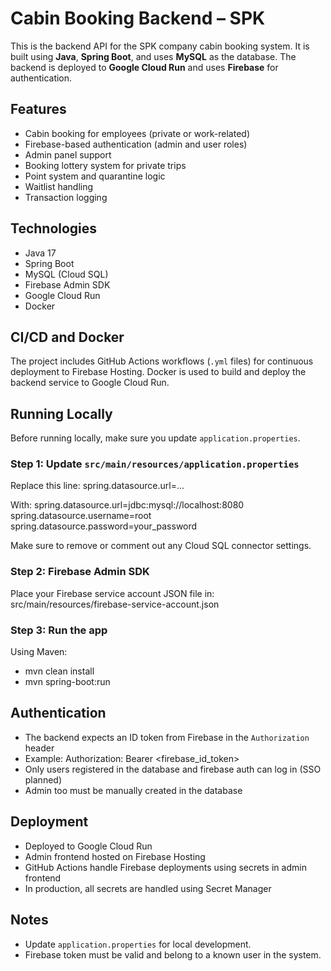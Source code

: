 # Cabin Booking Backend – SPK

This is the backend API for the SPK company cabin booking system. It is built using **Java**, **Spring Boot**, and uses **MySQL** as the database. The backend is deployed to **Google Cloud Run** and uses **Firebase** for authentication.

## Features

- Cabin booking for employees (private or work-related)
- Firebase-based authentication (admin and user roles)
- Admin panel support
- Booking lottery system for private trips
- Point system and quarantine logic
- Waitlist handling
- Transaction logging

## Technologies

- Java 17
- Spring Boot
- MySQL (Cloud SQL)
- Firebase Admin SDK
- Google Cloud Run
- Docker

## CI/CD and Docker

The project includes GitHub Actions workflows (`.yml` files) for continuous deployment to Firebase Hosting. Docker is used to build and deploy the backend service to Google Cloud Run.

## Running Locally

Before running locally, make sure you update `application.properties`.

### Step 1: Update `src/main/resources/application.properties`

Replace this line:
spring.datasource.url=...

With:
spring.datasource.url=jdbc:mysql://localhost:8080
spring.datasource.username=root
spring.datasource.password=your_password


Make sure to remove or comment out any Cloud SQL connector settings.

### Step 2: Firebase Admin SDK

Place your Firebase service account JSON file in:
src/main/resources/firebase-service-account.json

### Step 3: Run the app

Using Maven:
- mvn clean install
- mvn spring-boot:run


## Authentication

- The backend expects an ID token from Firebase in the `Authorization` header
- Example: Authorization: Bearer <firebase_id_token>
- Only users registered in the database and firebase auth can log in (SSO planned)
- Admin too must be manually created in the database 

## Deployment

- Deployed to Google Cloud Run
- Admin frontend hosted on Firebase Hosting
- GitHub Actions handle Firebase deployments using secrets in admin frontend 
- In production, all secrets are handled using Secret Manager

## Notes

- Update `application.properties` for local development.
- Firebase token must be valid and belong to a known user in the system.

